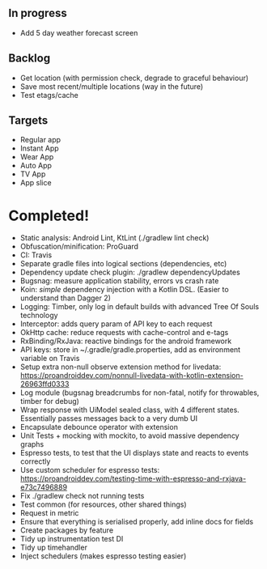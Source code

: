 ## In progress

- Add 5 day weather forecast screen

## Backlog
- Get location (with permission check, degrade to graceful behaviour)
- Save most recent/multiple locations (way in the future)
- Test etags/cache

## Targets
- Regular app
- Instant App
- Wear App
- Auto App
- TV App
- App slice

# Completed!
- Static analysis: Android Lint, KtLint (./gradlew lint check)
- Obfuscation/minification: ProGuard
- CI: Travis
- Separate gradle files into logical sections (dependencies, etc)
- Dependency update check plugin: ./gradlew dependencyUpdates
- Bugsnag: measure application stability, errors vs crash rate
- Koin: _simple_ dependency injection with a Kotlin DSL. (Easier to understand than Dagger 2)
- Logging: Timber, only log in default builds with advanced Tree Of Souls technology
- Interceptor: adds query param of API key to each request
- OkHttp cache: reduce requests with cache-control and e-tags
- RxBinding/RxJava: reactive bindings for the android framework
- API keys: store in ~/.gradle/gradle.properties, add as environment variable on Travis
- Setup extra non-null observe extension method for livedata: https://proandroiddev.com/nonnull-livedata-with-kotlin-extension-26963ffd0333
- Log module (bugsnag breadcrumbs for non-fatal, notify for throwables, timber for debug)
- Wrap response with UiModel sealed class, with 4 different states. Essentially passes messages back to a very dumb UI
- Encapsulate debounce operator with extension
- Unit Tests + mocking with mockito, to avoid massive dependency graphs
- Espresso tests, to test that the UI displays state and reacts to events correctly
- Use custom scheduler for espresso tests: https://proandroiddev.com/testing-time-with-espresso-and-rxjava-e73c7496889
- Fix ./gradlew check not running tests
- Test common (for resources, other shared things)
- Request in metric
- Ensure that everything is serialised properly, add inline docs for fields
- Create packages by feature
- Tidy up instrumentation test DI
- Tidy up timehandler
- Inject schedulers (makes espresso testing easier)
